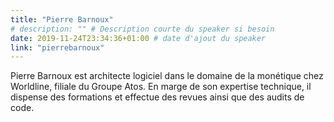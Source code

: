 ```yaml
---
title: "Pierre Barnoux"
# description: "" # Description courte du speaker si besoin
date: 2019-11-24T23:34:36+01:00 # date d'ajout du speaker
link: "pierrebarnoux"
---
```

Pierre Barnoux est architecte logiciel dans le domaine de la monétique chez Worldline, filiale du Groupe Atos. En marge de son expertise technique, il dispense des formations et effectue des revues ainsi que des audits de code.
